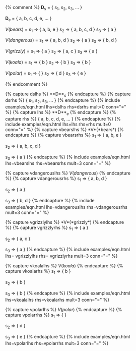 {% comment %}
**D**<sub>s</sub> = { s<sub>1</sub>, s<sub>2</sub>, s<sub>3</sub>, ... }

**D**<sub>e</sub> = { a, b, c, d, e, ... }

*V*(*bears*) = s<sub>1</sub> &rArr; { a, b, e }
               s<sub>2</sub> &rArr; { a, b, c, d }
               s<sub>3</sub> &rArr; { a }

*V*(*dangerous*) = s<sub>1</sub> &rArr; { a, b, d }
                   s<sub>2</sub> &rArr; { a }
                   s<sub>3</sub> &rArr; { b, d }

*V*(*grizzly*) = s<sub>1</sub> &rArr; { a }
                 s<sub>2</sub> &rArr; { a, c }
                 s<sub>3</sub> &rArr; { a }

*V*(*koala*) = s<sub>1</sub> &rArr; { b }
               s<sub>2</sub> &rArr; { b }
               s<sub>3</sub> &rArr; { b }

*V*(*polar*) = s<sub>1</sub> &rArr; {   }
               s<sub>2</sub> &rArr; { d }
               s<sub>3</sub> &rArr; { e }

{% endcomment %}

<div style="float:left;width:400px;">
{% capture dslhs %}
**D**<sub>s</sub>
{% endcapture %}
{% capture dsrhs %}
{ s<sub>1</sub>, s<sub>2</sub>, s<sub>3</sub>, ... }
{% endcapture %}
{% include examples/eqn.html lhs=dslhs rhs=dsrhs mult=0 conn="=" %}
{% capture lhs %}
**D**<sub>e</sub>
{% endcapture %}
{% capture rhs %}
{ a, b, c, d, e, ... }
{% endcapture %}
{% include examples/eqn.html lhs=lhs rhs=rhs mult=0 conn="=" %}
{% capture vbearslhs %}
*V*(*bears*)
{% endcapture %}
{% capture vbearsrhs %}
s<sub>1</sub> &rArr; { a, b, e }

s<sub>2</sub> &rArr; { a, b, c, d }

s<sub>3</sub> &rArr; { a }
{% endcapture %}
{% include examples/eqn.html lhs=vbearslhs rhs=vbearsrhs mult=3 conn="=" %}

{% capture vdangerouslhs %}
*V*(*dangerous*)
{% endcapture %}
{% capture vdangerousrhs %}
s<sub>1</sub> &rArr; { a, b, d }

s<sub>2</sub> &rArr; { a }

s<sub>3</sub> &rArr; { b, d }
{% endcapture %}
{% include examples/eqn.html lhs=vdangerouslhs rhs=vdangerousrhs mult=3 conn="=" %}
</div>
<div style="float:left;width:400px;">
{% capture vgrizzlylhs %}
*V*(*grizzly*)
{% endcapture %}
{% capture  vgrizzlyrhs %}
s<sub>1</sub> &rArr; { a }

s<sub>2</sub> &rArr; { a, c }

s<sub>3</sub> &rArr; { a }
{% endcapture %}
{% include examples/eqn.html lhs= vgrizzlylhs rhs= vgrizzlyrhs mult=3 conn="=" %}

{% capture vkoalalhs %}
*V*(*koala*)
{% endcapture %}
{% capture vkoalarhs %}
s<sub>1</sub> &rArr; { b }

s<sub>2</sub> &rArr; { b }

s<sub>3</sub> &rArr; { b }
{% endcapture %}
{% include examples/eqn.html lhs=vkoalalhs rhs=vkoalarhs mult=3 conn="=" %}

{% capture vpolarlhs %}
*V*(*polar*)
{% endcapture %}
{% capture vpolarrhs %}
s<sub>1</sub> &rArr; {   }

s<sub>2</sub> &rArr; { d }

s<sub>3</sub> &rArr; { e }
{% endcapture %}
{% include examples/eqn.html lhs=vpolarlhs rhs=vpolarrhs mult=3 conn="=" %}
</div>
<div style="clear:both;"></div>

